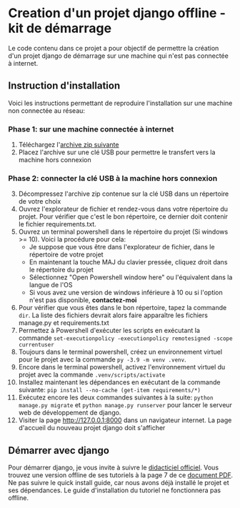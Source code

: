 # Creation d'un projet django offline - kit de démarrage

Le code contenu dans ce projet a pour objectif de permettre la création d'un projet django de démarrage sur une
machine qui n'est pas connectée à internet.

## Instruction d'installation

Voici les instructions permettant de reproduire l'installation sur une machine non connectée au réseau:

### Phase 1: sur une machine connectée à internet

1. Téléchargez l'[archive zip suivante](https://github.com/pythonmentor/django4.0.6-offline-model/archive/refs/heads/main.zip)
2. Placez l'archive sur une clé USB pour permettre le transfert vers la machine hors connexion

### Phase 2: connecter la clé USB à la machine hors connexion

3. Décompressez l'archive zip contenue sur la clé USB dans un répertoire de votre choix
4. Ouvrez l'explorateur de fichier et rendez-vous dans votre répertoire du projet. Pour vérifier que c'est le bon répertoire, ce dernier doit contenir le fichier requirements.txt. 
5. Ouvrez un terminal powershell dans le répertoire du projet (Si windows >= 10). Voici la procédure pour cela:
    - Je suppose que vous être dans l'explorateur de fichier, dans le répertoire de votre projet
    - En maintenant la touche MAJ du clavier pressée, cliquez droit dans le répertoire du projet
    - Sélectionnez "Open Powershell window here" ou l'équivalent dans la langue de l'OS
    - Si vous avez une version de windows inférieure à 10 ou si l'option n'est pas disponible, **contactez-moi**
6. Pour vérifier que vous êtes dans le bon répertoire, tapez la commande `dir`. La liste des fichiers devrait alors faire apparaître les fichiers manage.py et requirements.txt
7. Permettez à Powershell d'exécuter les scripts en exécutant la commande `set-executionpolicy -executionpolicy remotesigned -scope currentuser`
8. Toujours dans le terminal powershell, créez un environnement virtuel pour le projet avec la commande `py -3.9 -m venv .venv`.
9. Encore dans le terminal powershell, activez l'environnement virtuel du projet avec la commande `.venv/scripts/activate`  
10. Installez maintenant les dépendances en exécutant de la commande suivante: `pip install --no-cache (get-item requirements/*)`
11. Exécutez encore les deux commandes suivantes à la suite: `python manage.py migrate` et `python manage.py runserver` pour lancer le serveur web de développement de django.
12. Visiter la page http://127.0.0.1:8000 dans un navigateur internet. La page d'accueil du nouveau projet django doit s'afficher

## Démarrer avec django

Pour démarrer django, je vous invite à suivre le [didacticiel officiel](https://docs.djangoproject.com/fr/4.0/intro/). Vous trouvez une version offline de ses tutoriels à la page 7 de ce [document PDF](https://media.readthedocs.org/pdf/django/4.0.x/django.pdf). Ne pas suivre le quick install guide, car nous avons déjà installé le projet et ses dépendances. Le guide d'installation du tutoriel ne fonctionnera pas offline.